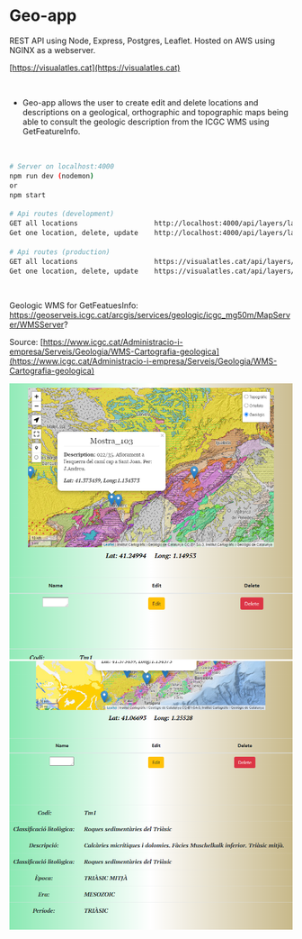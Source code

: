 # Geo-app

REST API using Node, Express, Postgres, Leaflet.
Hosted on AWS using NGINX as a webserver.


[https://visualatles.cat](https://visualatles.cat)

<br>

* Geo-app allows the user to create edit and delete locations and descriptions on a geological,  orthographic and topographic maps being able to consult the geologic description from the ICGC WMS using GetFeatureInfo. 

<br>

```bash
# Server on localhost:4000
npm run dev (nodemon)
or
npm start

# Api routes (development)
GET all locations    		        http://localhost:4000/api/layers/layer
Get one location, delete, update 	http://localhost:4000/api/layers/layer/:name

# Api routes (production)
GET all locations    		        https://visualatles.cat/api/layers/layer
Get one location, delete, update 	https://visualatles.cat/api/layers/layer/:name

```
<br>

Geologic WMS for GetFeatuesInfo: https://geoserveis.icgc.cat/arcgis/services/geologic/icgc_mg50m/MapServer/WMSServer? <br>

Source: [https://www.icgc.cat/Administracio-i-empresa/Serveis/Geologia/WMS-Cartografia-geologica](https://www.icgc.cat/Administracio-i-empresa/Serveis/Geologia/WMS-Cartografia-geologica)

<p align="center">
<img   src="./img/appmapa.PNG">
<img   src="./img/desc.PNG">
</p>